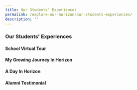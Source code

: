 ```yaml
---
title: Our Students' Experiences
permalink: /explore-our-horizon/our-students-experiences/
description: ""
---
```

### **Our Students' Experiences**
#### **School Virtual Tour**
#### **My Growing Journey In Horizon**
#### **A Day In Horizon**
#### **Alumni Testimonial**